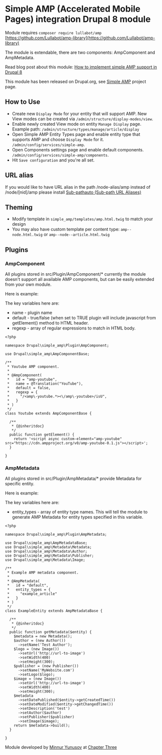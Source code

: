 # Simple AMP (Accelerated Mobile Pages) integration Drupal 8 module

Module requires `composer require lullabot/amp` [https://github.com/Lullabot/amp-library](https://github.com/Lullabot/amp-library)

The module is extendable, there are two components: AmpComponent and AmpMetadata.

Read blog post about this module: [How to implement simple AMP support in Drupal 8](https://www.chapterthree.com/blog/how-implement-simple-amp-support-drupal-8)

This module has been released on Drupal.org, see [Simple AMP](https://goo.gl/UNR6m4) project page.

## How to Use

- Create new `Display Mode` for your entity that will support AMP. New View modes can be created via `/admin/structure/display-modes/view`.
- Enable newly created View mode on entity `Manage Display` page. Example path: `/admin/structure/types/manage/article/display`
- Open Simple AMP Entity Types page and enable entity type that supports AMP and choose `Display Mode` for it. `/admin/config/services/simple-amp`.
- Open Components settings page and enable default components. `/admin/config/services/simple-amp/components`.
- Hit `Save configuration` and you're all set.

## URL alias

If you would like to have URL alias in the path /node-alias/amp instead of /node/[nid]/amp please install [Sub-pathauto (Sub-path URL Aliases)](https://www.drupal.org/project/subpathauto)

## Theming

- Modify template in `simple_amp/templates/amp.html.twig` to match your design 
- You may also have custom template per content type: `amp--node.html.twig` or `amp--node--article.html.twig`

## Plugins

### AmpComponent

All plugins stored in src/Plugin/AmpComponent/* currently the module doesn't support all available AMP components, but can be easily extended from your own module.

Here is example:

The key variables here are:

- name - plugin name
- default - true/false (when set to TRUE plugin will include javascript from getElement() method to HTML header.
- regexp - array of regular expressions to match in HTML body.

```
<?php

namespace Drupal\simple_amp\Plugin\AmpComponent;

use Drupal\simple_amp\AmpComponentBase;

/**
 * Youtube AMP component.
 *
 * @AmpComponent(
 *   id = "amp-youtube",
 *   name = @Translation("YouTube"),
 *   default = false,
 *   regexp = {
 *     "/<amp\-youtube.*><\/amp\-youtube>/isU",
 *   }
 * )
 */
class Youtube extends AmpComponentBase {

  /**
   * {@inheritdoc}
   */
  public function getElement() {
    return '<script async custom-element="amp-youtube" src="https://cdn.ampproject.org/v0/amp-youtube-0.1.js"></script>';
  }

}
```

### AmpMetadata

All plugins stored in src/Plugin/AmpMetadata/* provide Metadata for specific entity.

Here is example:

The key variables here are:

- entity_types - array of entity type names. This will tell the module to generate AMP Metadata for entity types specified in this variable.

```
<?php

namespace Drupal\simple_amp\Plugin\AmpMetadata;

use Drupal\simple_amp\AmpMetadataBase;
use Drupal\simple_amp\Metadata\Metadata;
use Drupal\simple_amp\Metadata\Author;
use Drupal\simple_amp\Metadata\Publisher;
use Drupal\simple_amp\Metadata\Image;

/**
 * Example AMP metadata component.
 *
 * @AmpMetadata(
 *   id = "default",
 *   entity_types = {
 *     "example_article"
 *   }
 * )
 */
class ExampleEntity extends AmpMetadataBase {

  /**
   * {@inheritdoc}
   */
  public function getMetadata($entity) {
    $metadata = new Metadata();
    $author = (new Author())
      ->setName('Test Author');
    $logo = (new Image())
      ->setUrl('http://url-to-image')
      ->setWidth(400)
      ->setHeight(300);
    $publisher = (new Publisher())
      ->setName('MyWebsite.com')
      ->setLogo($logo);
    $image = (new Image())
      ->setUrl('http://url-to-image')
      ->setWidth(400)
      ->setHeight(300);
    $metadata
      ->setDatePublished($entity->getCreatedTime())
      ->setDateModified($entity->getChangedTime())
      ->setDescription('test')
      ->setAuthor($author)
      ->setPublisher($publisher)
      ->setImage($image);
    return $metadata->build();
  }

}
```

Module developed by [Minnur Yunusov](https://www.minnur.com) at [Chapter Three](https://www.chapterthree.com)